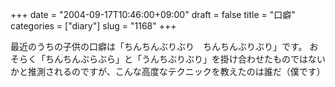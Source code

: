 +++
date = "2004-09-17T10:46:00+09:00"
draft = false
title = "口癖"
categories = ["diary"]
slug = "1168"
+++

最近のうちの子供の口癖は「ちんちんぶりぶり　ちんちんぶりぶり」です。
おそらく「ちんちんぶらぶら」と「うんちぶりぶり」を掛け合わせたものではないかと推測されるのですが、こんな高度なテクニックを教えたのは誰だ（僕です）
